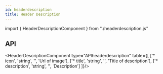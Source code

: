 ```yaml
---
id: headerdescription
title: Header Description
---
```


import { HeaderDescriptionComponent } from "./headerdescription.js"

<HeaderDescriptionComponent/>

## API

<HeaderDescriptionComponent type="APIheaderdescription" table={[
  ['* icon', 'string', '', 'Url of image'],
  ['* title', 'string', '', 'Title of description'],
  ['* description', 'string', '', 'Description']
]}/>